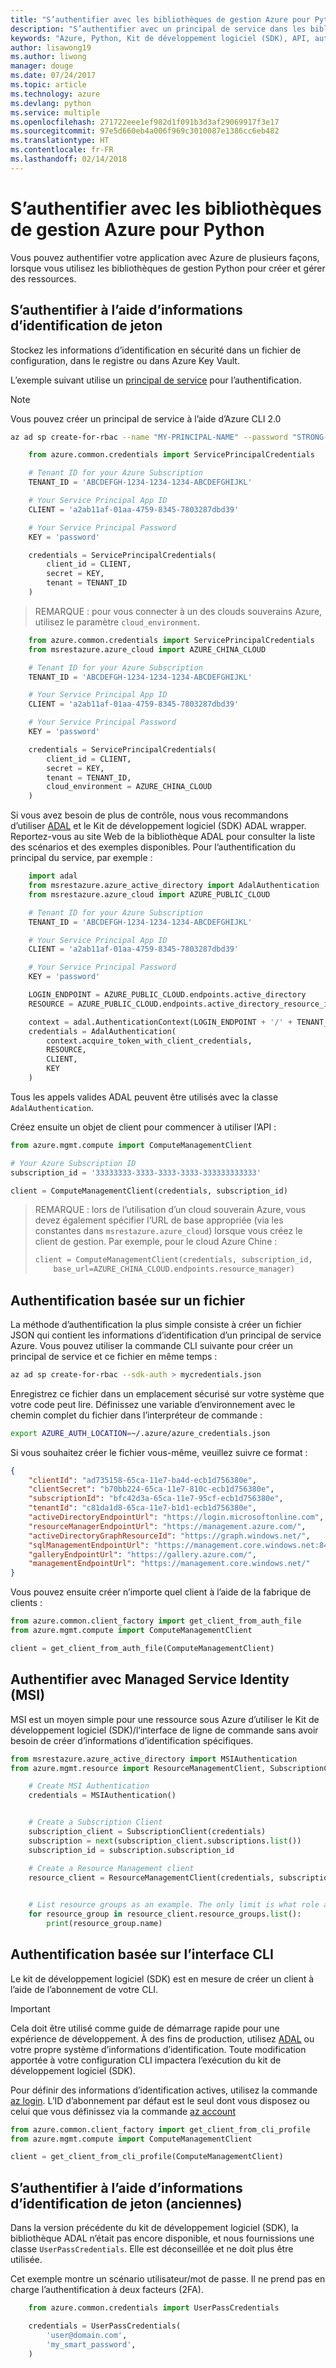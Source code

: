 ```yaml
---
title: "S’authentifier avec les bibliothèques de gestion Azure pour Python"
description: "S’authentifier avec un principal de service dans les bibliothèques de gestion Azure pour Python"
keywords: "Azure, Python, Kit de développement logiciel (SDK), API, authentification, active directory, principal de service"
author: lisawong19
ms.author: liwong
manager: douge
ms.date: 07/24/2017
ms.topic: article
ms.technology: azure
ms.devlang: python
ms.service: multiple
ms.openlocfilehash: 271722eee1ef982d1f091b3d3af29069917f3e17
ms.sourcegitcommit: 97e5d660eb4a006f969c3010087e1386cc6eb482
ms.translationtype: HT
ms.contentlocale: fr-FR
ms.lasthandoff: 02/14/2018
---
```

# <a name="authenticate-with-the-azure-management-libraries-for-python"></a>S’authentifier avec les bibliothèques de gestion Azure pour Python

Vous pouvez authentifier votre application avec Azure de plusieurs façons, lorsque vous utilisez les bibliothèques de gestion Python pour créer et gérer des ressources.

## <a name="mgmt-auth-token"></a>S’authentifier à l’aide d’informations d’identification de jeton

Stockez les informations d’identification en sécurité dans un fichier de configuration, dans le registre ou dans Azure Key Vault.

L’exemple suivant utilise un [principal de service](https://docs.microsoft.com/cli/azure/create-an-azure-service-principal-azure-cli?toc=%2fazure%2fazure-resource-manager%2ftoc.json) pour l’authentification.

> [!NOTE]
> Vous pouvez créer un principal de service à l’aide d’Azure CLI 2.0
> ```bash
> az ad sp create-for-rbac --name "MY-PRINCIPAL-NAME" --password "STRONG-SECRET-PASSWORD"
> ```

```python
    from azure.common.credentials import ServicePrincipalCredentials

    # Tenant ID for your Azure Subscription
    TENANT_ID = 'ABCDEFGH-1234-1234-1234-ABCDEFGHIJKL'

    # Your Service Principal App ID
    CLIENT = 'a2ab11af-01aa-4759-8345-7803287dbd39'

    # Your Service Principal Password
    KEY = 'password'

    credentials = ServicePrincipalCredentials(
        client_id = CLIENT,
        secret = KEY,
        tenant = TENANT_ID
    )
```

> REMARQUE : pour vous connecter à un des clouds souverains Azure, utilisez le paramètre `cloud_environment`.

```python
    from azure.common.credentials import ServicePrincipalCredentials
    from msrestazure.azure_cloud import AZURE_CHINA_CLOUD

    # Tenant ID for your Azure Subscription
    TENANT_ID = 'ABCDEFGH-1234-1234-1234-ABCDEFGHIJKL'

    # Your Service Principal App ID
    CLIENT = 'a2ab11af-01aa-4759-8345-7803287dbd39'

    # Your Service Principal Password
    KEY = 'password'

    credentials = ServicePrincipalCredentials(
        client_id = CLIENT,
        secret = KEY,
        tenant = TENANT_ID,
        cloud_environment = AZURE_CHINA_CLOUD
    )
```

Si vous avez besoin de plus de contrôle, nous vous recommandons d’utiliser [ADAL](https://github.com/AzureAD/azure-activedirectory-library-for-python) et le Kit de développement logiciel (SDK) ADAL wrapper. Reportez-vous au site Web de la bibliothèque ADAL pour consulter la liste des scénarios et des exemples disponibles. Pour l’authentification du principal du service, par exemple :

```python
    import adal
    from msrestazure.azure_active_directory import AdalAuthentication
    from msrestazure.azure_cloud import AZURE_PUBLIC_CLOUD

    # Tenant ID for your Azure Subscription
    TENANT_ID = 'ABCDEFGH-1234-1234-1234-ABCDEFGHIJKL'

    # Your Service Principal App ID
    CLIENT = 'a2ab11af-01aa-4759-8345-7803287dbd39'

    # Your Service Principal Password
    KEY = 'password'

    LOGIN_ENDPOINT = AZURE_PUBLIC_CLOUD.endpoints.active_directory
    RESOURCE = AZURE_PUBLIC_CLOUD.endpoints.active_directory_resource_id

    context = adal.AuthenticationContext(LOGIN_ENDPOINT + '/' + TENANT_ID)
    credentials = AdalAuthentication(
        context.acquire_token_with_client_credentials,
        RESOURCE,
        CLIENT,
        KEY
    )
```

Tous les appels valides ADAL peuvent être utilisés avec la classe `AdalAuthentication`.

Créez ensuite un objet de client pour commencer à utiliser l’API :

```python
from azure.mgmt.compute import ComputeManagementClient

# Your Azure Subscription ID
subscription_id = '33333333-3333-3333-3333-333333333333'

client = ComputeManagementClient(credentials, subscription_id)
```

> REMARQUE : lors de l’utilisation d’un cloud souverain Azure, vous devez également spécifier l’URL de base appropriée (via les constantes dans `msrestazure.azure_cloud`) lorsque vous créez le client de gestion. Par exemple, pour le cloud Azure Chine :
> ```python
> client = ComputeManagementClient(credentials, subscription_id,
>     base_url=AZURE_CHINA_CLOUD.endpoints.resource_manager)
> ```


## <a name="mgmt-auth-file"></a>Authentification basée sur un fichier

La méthode d’authentification la plus simple consiste à créer un fichier JSON qui contient les informations d’identification d’un principal de service Azure. Vous pouvez utiliser la commande CLI suivante pour créer un principal de service et ce fichier en même temps :

```bash
az ad sp create-for-rbac --sdk-auth > mycredentials.json
```

Enregistrez ce fichier dans un emplacement sécurisé sur votre système que votre code peut lire. Définissez une variable d’environnement avec le chemin complet du fichier dans l’interpréteur de commande :

```bash
export AZURE_AUTH_LOCATION=~/.azure/azure_credentials.json
```

Si vous souhaitez créer le fichier vous-même, veuillez suivre ce format :

```json
{
    "clientId": "ad735158-65ca-11e7-ba4d-ecb1d756380e",
    "clientSecret": "b70bb224-65ca-11e7-810c-ecb1d756380e",
    "subscriptionId": "bfc42d3a-65ca-11e7-95cf-ecb1d756380e",
    "tenantId": "c81da1d8-65ca-11e7-b1d1-ecb1d756380e",
    "activeDirectoryEndpointUrl": "https://login.microsoftonline.com",
    "resourceManagerEndpointUrl": "https://management.azure.com/",
    "activeDirectoryGraphResourceId": "https://graph.windows.net/",
    "sqlManagementEndpointUrl": "https://management.core.windows.net:8443/",
    "galleryEndpointUrl": "https://gallery.azure.com/",
    "managementEndpointUrl": "https://management.core.windows.net/"
}
```

Vous pouvez ensuite créer n’importe quel client à l’aide de la fabrique de clients :
```python
from azure.common.client_factory import get_client_from_auth_file
from azure.mgmt.compute import ComputeManagementClient

client = get_client_from_auth_file(ComputeManagementClient)
```

## <a name="mgmt-auth-msi"></a>Authentifier avec Managed Service Identity (MSI) 
MSI est un moyen simple pour une ressource sous Azure d’utiliser le Kit de développement logiciel (SDK)/l’interface de ligne de commande sans avoir besoin de créer d’informations d’identification spécifiques.

```python
from msrestazure.azure_active_directory import MSIAuthentication
from azure.mgmt.resource import ResourceManagementClient, SubscriptionClient

    # Create MSI Authentication
    credentials = MSIAuthentication()


    # Create a Subscription Client
    subscription_client = SubscriptionClient(credentials)
    subscription = next(subscription_client.subscriptions.list())
    subscription_id = subscription.subscription_id

    # Create a Resource Management client
    resource_client = ResourceManagementClient(credentials, subscription_id)

    
    # List resource groups as an example. The only limit is what role and policy are assigned to this MSI token.
    for resource_group in resource_client.resource_groups.list():
        print(resource_group.name)

```

## <a name="mgmt-auth-cli"></a>Authentification basée sur l’interface CLI

Le kit de développement logiciel (SDK) est en mesure de créer un client à l’aide de l’abonnement de votre CLI.

> [!IMPORTANT]
> Cela doit être utilisé comme guide de démarrage rapide pour une expérience de développement. À des fins de production, utilisez [ADAL](#authenticate-with-token-credentials) ou votre propre système d’informations d’identification.
> Toute modification apportée à votre configuration CLI impactera l’exécution du kit de développement logiciel (SDK).

Pour définir des informations d’identification actives, utilisez la commande [az login](https://docs.microsoft.com/cli/azure/authenticate-azure-cli).
L’ID d’abonnement par défaut est le seul dont vous disposez ou celui que vous définissez via la commande [az account](https://docs.microsoft.com/cli/azure/manage-azure-subscriptions-azure-cli)

```python
from azure.common.client_factory import get_client_from_cli_profile
from azure.mgmt.compute import ComputeManagementClient

client = get_client_from_cli_profile(ComputeManagementClient)
```

## <a name="mgmt-auth-legacy"></a>S’authentifier à l’aide d’informations d’identification de jeton (anciennes)

Dans la version précédente du kit de développement logiciel (SDK), la bibliothèque ADAL n’était pas encore disponible, et nous fournissions une classe `UserPassCredentials`. Elle est déconseillée et ne doit plus être utilisée.

Cet exemple montre un scénario utilisateur/mot de passe. Il ne prend pas en charge l’authentification à deux facteurs (2FA).

```python
    from azure.common.credentials import UserPassCredentials

    credentials = UserPassCredentials(
        'user@domain.com',
        'my_smart_password',
    )
```
